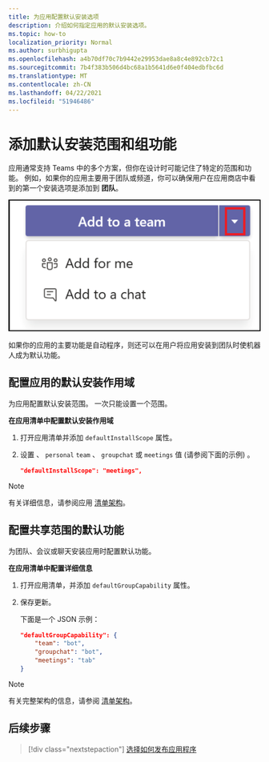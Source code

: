 ```yaml
---
title: 为应用配置默认安装选项
description: 介绍如何指定应用的默认安装选项。
ms.topic: how-to
localization_priority: Normal
ms.author: surbhigupta
ms.openlocfilehash: a4b70df70c7b9442e29953dae8a8c4e892cb72c1
ms.sourcegitcommit: 7b4f383b506d4bc68a1b5641d6e0f404edbfbc6d
ms.translationtype: MT
ms.contentlocale: zh-CN
ms.lasthandoff: 04/22/2021
ms.locfileid: "51946486"
---
```

# <a name="add-a-default-install-scope-and-group-capability"></a>添加默认安装范围和组功能

应用通常支持 Teams 中的多个方案，但你在设计时可能记住了特定的范围和功能。 例如，如果你的应用主要用于团队或频道，你可以确保用户在应用商店中看到的第一个安装选项是添加到 **团队**。

![添加应用](../../assets/images/compose-extensions/addanapp.png)

如果你的应用的主要功能是自动程序，则还可以在用户将应用安装到团队时使机器人成为默认功能。 

## <a name="configure-your-apps-default-install-scope"></a>配置应用的默认安装作用域

为应用配置默认安装范围。 一次只能设置一个范围。

**在应用清单中配置默认安装作用域**

1. 打开应用清单并添加 `defaultInstallScope` 属性。
2. 设置 、 `personal` `team` 、 `groupchat` 或 `meetings` 值 (请参阅下面的示例) 。

    ```json
    "defaultInstallScope": "meetings",
    ```

> [!NOTE]
> 有关详细信息，请参阅应用 [清单架构](~/resources/schema/manifest-schema.md)。

## <a name="configure-the-default-capability-for-shared-scopes"></a>配置共享范围的默认功能

为团队、会议或聊天安装应用时配置默认功能。

**在应用清单中配置详细信息**

1. 打开应用清单，并添加 `defaultGroupCapability` 属性。
2. 保存更新。

    下面是一个 JSON 示例：

    ```json
    "defaultGroupCapability": {
        "team": "bot",
        "groupchat": "bot",
        "meetings": "tab"
    }
    ```
> [!NOTE]
> 有关完整架构的信息，请参阅 [清单架构](~/resources/schema/manifest-schema.md)。

## <a name="next-step"></a>后续步骤

> [!div class="nextstepaction"]
> [选择如何发布应用程序](overview.md)
